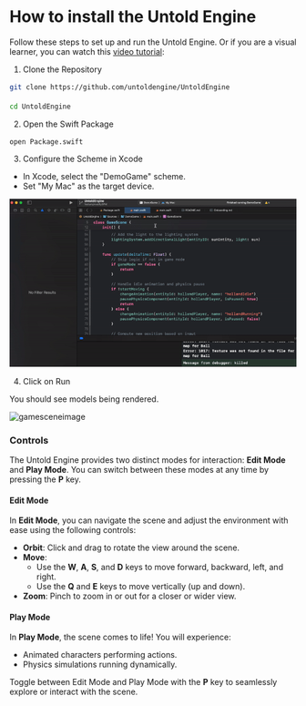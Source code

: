 # How to install the Untold Engine

Follow these steps to set up and run the Untold Engine. Or if you are a visual learner, you can watch this [video tutorial](https://youtu.be/rfxQU4MZEAg):

1. Clone the Repository

```bash
git clone https://github.com/untoldengine/UntoldEngine

cd UntoldEngine
```

2. Open the Swift Package

```bash
open Package.swift
```
3. Configure the Scheme in Xcode

- In Xcode, select the "DemoGame" scheme.
- Set "My Mac" as the target device.

![xcodescheme](../images/choosedemogame.gif)

4. Click on Run

You should see models being rendered.

![gamesceneimage](../images/gamescene1.png)

### Controls

The Untold Engine provides two distinct modes for interaction: **Edit Mode** and **Play Mode**. You can switch between these modes at any time by pressing the **P** key.

#### **Edit Mode**
In **Edit Mode**, you can navigate the scene and adjust the environment with ease using the following controls:

- **Orbit**: Click and drag to rotate the view around the scene.
- **Move**: 
  - Use the **W**, **A**, **S**, and **D** keys to move forward, backward, left, and right.
  - Use the **Q** and **E** keys to move vertically (up and down).
- **Zoom**: Pinch to zoom in or out for a closer or wider view.



#### **Play Mode**
In **Play Mode**, the scene comes to life! You will experience:

- Animated characters performing actions.
- Physics simulations running dynamically.

Toggle between Edit Mode and Play Mode with the **P** key to seamlessly explore or interact with the scene.

